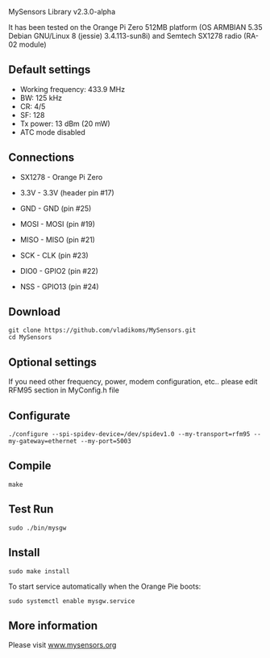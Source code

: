 MySensors Library v2.3.0-alpha

It has been tested on the Orange Pi Zero 512MB platform (OS ARMBIAN 5.35 Debian GNU/Linux 8 (jessie) 3.4.113-sun8i) and Semtech SX1278 radio (RA-02 module)

Default settings
----------------

- Working frequency: 433.9 MHz
- BW: 125 kHz
- CR: 4/5
- SF: 128
- Tx power: 13 dBm (20 mW)
- ATC mode disabled

Connections
-----------
- SX1278 - Orange Pi Zero

- 3.3V   - 3.3V (header pin #17) 
- GND	   - GND (pin #25)
- MOSI   - MOSI (pin #19)
- MISO   - MISO (pin #21)
- SCK    - CLK (pin #23)
- DIO0   - GPIO2 (pin #22)
- NSS    - GPIO13 (pin #24)

Download
--------
```
git clone https://github.com/vladikoms/MySensors.git
cd MySensors
```

Optional settings
-----------------

If you need other frequency, power, modem configuration, etc.. please edit RFM95 section in MyConfig.h file

Configurate
-----------

``
./configure --spi-spidev-device=/dev/spidev1.0 --my-transport=rfm95 --my-gateway=ethernet --my-port=5003
``

Compile
-------
```
make
```

Test Run
------
```
sudo ./bin/mysgw
```

Install
-----

```
sudo make install
```

To start service automatically when the Orange Pie boots:

```
sudo systemctl enable mysgw.service
```

More information
-----
Please visit www.mysensors.org

